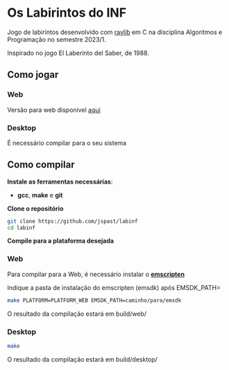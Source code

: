 # Os Labirintos do INF

Jogo de labirintos desenvolvido com [raylib](https://www.raylib.com/) em C na disciplina Algoritmos e Programação no semestre 2023/1.

Inspirado no jogo El Laberinto del Saber, de 1988.

## Como jogar

### Web
Versão para web disponível [aqui](https://jspast.github.io/labinf)

### Desktop
É necessário compilar para o seu sistema

## Como compilar

**Instale as ferramentas necessárias**:

- **gcc**, **make** e **git**

**Clone o repositório**
```bash
git clone https://github.com/jspast/labinf
cd labinf
```

**Compile para a plataforma desejada**

### Web

Para compilar para a Web, é necessário instalar o [**emscripten**](https://github.com/emscripten-core/emsdk)

Indique a pasta de instalação do emscripten (emsdk) após EMSDK_PATH=

```bash
make PLATFORM=PLATFORM_WEB EMSDK_PATH=caminho/para/emsdk
```

O resultado da compilação estará em build/web/

### Desktop
```bash
make
```

O resultado da compilação estará em build/desktop/
